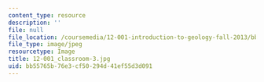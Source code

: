 ```yaml
---
content_type: resource
description: ''
file: null
file_location: /coursemedia/12-001-introduction-to-geology-fall-2013/bb55765b76e3cf50294d41ef55d3d091_12-001_classroom-3.jpg
file_type: image/jpeg
resourcetype: Image
title: 12-001_classroom-3.jpg
uid: bb55765b-76e3-cf50-294d-41ef55d3d091
---
```

